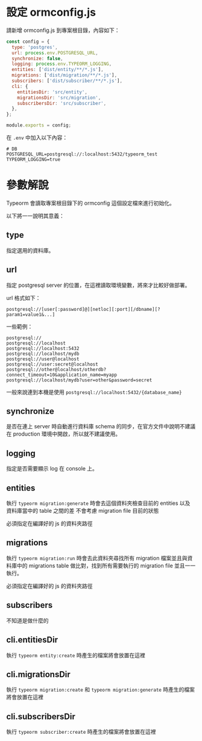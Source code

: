 # 設定 ormconfig.js

請新增 ormconfig.js 到專案根目錄，內容如下：

```js
const config = {
  type: 'postgres',
  url: process.env.POSTGRESQL_URL,
  synchronize: false,
  logging: process.env.TYPEORM_LOGGING,
  entities: ['dist/entity/**/*.js'],
  migrations: ['dist/migration/**/*.js'],
  subscribers: ['dist/subscriber/**/*.js'],
  cli: {
    entitiesDir: 'src/entity',
    migrationsDir: 'src/migration',
    subscribersDir: 'src/subscriber',
  },
};

module.exports = config;
```

在 `.env` 中加入以下內容：

```
# DB
POSTGRESQL_URL=postgresql://:localhost:5432/typeorm_test
TYPEORM_LOGGING=true
```


# 參數解說

Typeorm 會讀取專案根目錄下的 ormconfig 這個設定檔來進行初始化。

以下將一一說明其意義：

## type
指定選用的資料庫。

## url
指定 postgresql server 的位置，在這裡讀取環境變數，將來才比較好做部署。

url 格式如下：

```
postgresql://[user[:password]@][netloc][:port][/dbname][?param1=value1&...]
```

一些範例：

```
postgresql://
postgresql://localhost
postgresql://localhost:5432
postgresql://localhost/mydb
postgresql://user@localhost
postgresql://user:secret@localhost
postgresql://other@localhost/otherdb?connect_timeout=10&application_name=myapp
postgresql://localhost/mydb?user=other&password=secret
```

一般來說連到本機是使用 `postgresql://localhost:5432/{database_name}`

## synchronize
是否在連上 server 時自動進行資料庫 schema 的同步，在官方文件中說明不建議在 production 環境中開啟，所以就不建議使用。

## logging
指定是否需要顯示 log 在 console 上。

## entities
執行 `typeorm migration:generate` 時會去這個資料夾檢查目前的 entities 以及 資料庫當中的 table 之間的差
不會考慮 migration file 目前的狀態

必須指定在編譯好的 js 的資料夾路徑

## migrations
執行 `typeorm migration:run` 時會去此資料夾尋找所有 migration 檔案並且與資料庫中的 migrations table 做比對，找到所有需要執行的 migration file 並且一一執行。

必須指定在編譯好的 js 的資料夾路徑

## subscribers
不知道是做什麼的

## cli.entitiesDir
執行 `typeorm entity:create` 時產生的檔案將會放置在這裡

## cli.migrationsDir
執行 `typeorm migration:create` 和 `typeorm migration:generate` 時產生的檔案將會放置在這裡

## cli.subscribersDir
執行 `typeorm subscriber:create` 時產生的檔案將會放置在這裡